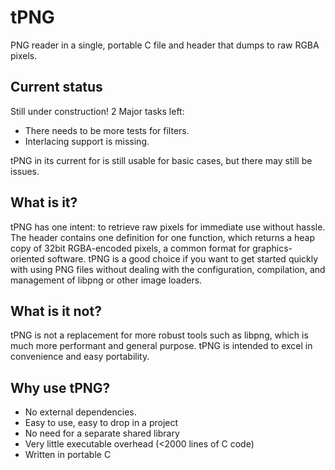 # tPNG
PNG reader in a single, portable C file and header that dumps to raw RGBA pixels.


Current status
--------------
Still under construction! 2 Major tasks left: 
* There needs to be more tests for filters.
* Interlacing support is missing.

tPNG in its current for is still usable for basic cases, but there may still 
be issues.


What is it?
-----------
tPNG has one intent: to retrieve raw pixels for immediate use without hassle.
The header contains one definition for one function, which returns a heap copy of 
32bit RGBA-encoded pixels, a common format for graphics-oriented software.
tPNG is a good choice if you want to get started quickly with using 
PNG files without dealing with the configuration, compilation, and 
management of libpng or other image loaders.

What is it not?
---------------
tPNG is not a replacement for more robust tools such as libpng,
which is much more performant and general purpose. tPNG is 
intended to excel in convenience and easy portability.


Why use tPNG?
------------
* No external dependencies.
* Easy to use, easy to drop in a project
* No need for a separate shared library
* Very little executable overhead (<2000 lines of C code)
* Written in portable C




